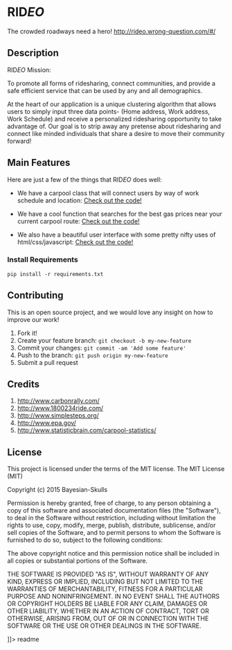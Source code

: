 # RID*EO*
The crowded roadways need a hero! 
http://rideo.wrong-question.com/#/
## Description

RID*EO* Mission:

To promote all forms of ridesharing, connect communities, and provide a safe efficient service that can be used by
any and all demographics.  

At the heart of our application is a unique clustering algorithm that allows users to simply input three data points- 
(Home address, Work address, Work Schedule) and receive a personalized ridesharing opportunity to take advantage of.  Our goal is to strip away any pretense about ridesharing and connect like minded individuals that share a desire to move their community forward!

## Main Features
Here are just a few of the things that RID*EO* does well:

 - We have a carpool class that will connect users by way of work schedule and location:
   [Check out the code!](https://github.com/Bayesian-Skulls/carpool_app/blob/c3fe769e6dc9bf2fb76fb075ef388f8e47d3a180/carpool_app/models.py#L106)

 - We have a cool function that searches for the best gas prices near your current carpool route:
   [Check out the code!](https://github.com/Bayesian-Skulls/carpool_app/blob/c3fe769e6dc9bf2fb76fb075ef388f8e47d3a180/carpool_app/tasks.py#L294)

 - We also have a beautiful user interface with some pretty nifty uses of html/css/javascript:
   [Check out the code!](https://github.com/Bayesian-Skulls/carpool_app/blob/520b2390549f389939131cd63d0a2d88e62a087f/src/js/home/home.js#L1)





### Install Requirements  

```
pip install -r requirements.txt
```

## Contributing
This is an open source project, and we would love any insight on how to improve our work!

1. Fork it!
2. Create your feature branch: `git checkout -b my-new-feature`
3. Commit your changes: `git commit -am 'Add some feature'`
4. Push to the branch: `git push origin my-new-feature`
5. Submit a pull request 

## Credits

1. http://www.carbonrally.com/
2. http://www.1800234ride.com/
3. http://www.simplesteps.org/
4. http://www.epa.gov/
5. http://www.statisticbrain.com/carpool-statistics/

## License

This project is licensed under the terms of the MIT license.
The MIT License (MIT)

Copyright (c) 2015 Bayesian-Skulls

Permission is hereby granted, free of charge, to any person obtaining a copy
of this software and associated documentation files (the "Software"), to deal
in the Software without restriction, including without limitation the rights
to use, copy, modify, merge, publish, distribute, sublicense, and/or sell
copies of the Software, and to permit persons to whom the Software is
furnished to do so, subject to the following conditions:

The above copyright notice and this permission notice shall be included in all
copies or substantial portions of the Software.

THE SOFTWARE IS PROVIDED "AS IS", WITHOUT WARRANTY OF ANY KIND, EXPRESS OR
IMPLIED, INCLUDING BUT NOT LIMITED TO THE WARRANTIES OF MERCHANTABILITY,
FITNESS FOR A PARTICULAR PURPOSE AND NONINFRINGEMENT. IN NO EVENT SHALL THE
AUTHORS OR COPYRIGHT HOLDERS BE LIABLE FOR ANY CLAIM, DAMAGES OR OTHER
LIABILITY, WHETHER IN AN ACTION OF CONTRACT, TORT OR OTHERWISE, ARISING FROM,
OUT OF OR IN CONNECTION WITH THE SOFTWARE OR THE USE OR OTHER DEALINGS IN THE
SOFTWARE.

]]></content>
  <tabTrigger>readme</tabTrigger>
</snippet>


